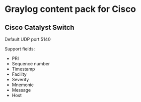 # Graylog content pack for Cisco

## Cisco Catalyst Switch

Default UDP port 5140

Support fields:
- PRI
- Sequence number
- Timestamp
- Facility
- Severity
- Mnemonic
- Message
- Host
